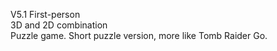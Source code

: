 V5.1
First-person  
3D and 2D combination  
Puzzle game.
Short puzzle version, more like Tomb Raider Go.
